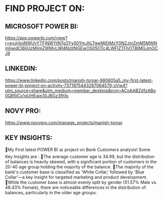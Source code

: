 # FIND PROJECT ON:

## MICROSOFT POWER BI:

https://app.powerbi.com/view?r=eyJrIjoiNWUyYTFjNWYtNTg3Yy00YmJhLTgwMjEtMzY0N2JmZmM5MWNmIiwidCI6IjUzMjlmZWMyLWI4NzItNGEwOS05OTc4LWFlZTFhOTBlMGJmOCJ9

## LINKEDIN:

https://www.linkedin.com/posts/manish-tomar-980805a5_my-first-latest-power-bi-project-on-activity-7371975443287064579-zVw4?utm_source=share&utm_medium=member_desktop&rcm=ACoAABZd1zABo0QR5ICx1qUHEaie30JBGz3fh1s

## NOVY PRO:

https://www.novypro.com/manage_projects/manish-tomar

## KEY INSIGHTS:
🚀My First latest POWER BI 📊 project on Bank Customers analysis!
Some Key Insights are : 
🔹The average customer age is 34.99, but the distribution of balances is heavily skewed, with a significant portion of customers in the 20-40 age group holding the majority of the balance.
🔹The majority of the bank's customer base is classified as 'White Collar,' followed by 'Blue Collar'—a key insight for targeted marketing and product development.
🔹While the customer base is almost evenly split by gender (51.57% Male vs. 48.43% Female), there are noticeable differences in the distribution of balances, particularly in the older age groups.
